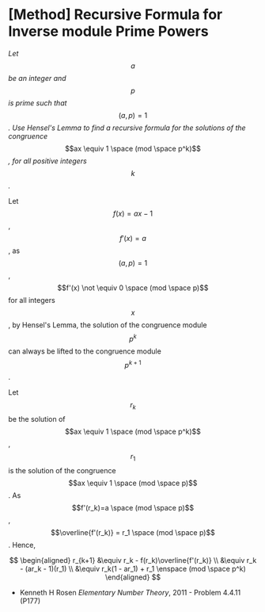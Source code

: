 # \[Method] Recursive Formula for Inverse module Prime Powers

_Let_ $$a$$ _be an integer and_ $$p$$ _is prime such that_ $$(a, p) = 1$$_. Use Hensel's Lemma to find a recursive formula for the solutions of the congruence_ $$ax \equiv 1 \space (mod \space p^k)$$_, for all positive integers_ $$k$$_._

Let $$f(x) = ax - 1$$, $$f'(x) = a$$, as $$(a, p) = 1$$, $$f'(x) \not \equiv 0 \space (mod \space p)$$ for all integers $$x$$, by Hensel's Lemma, the solution of the congruence module $$p^{k}$$ can always be lifted to the congruence module $$p^{k+1}$$.

Let $$r_k$$ be the solution of $$ax \equiv 1 \space (mod \space p^k)$$, $$r_1$$ is the solution of the congruence $$ax \equiv 1 \space (mod \space p)$$. As $$f'(r_k)=a \space (mod \space p)$$, $$\overline{f'(r_k)} = r_1 \space (mod \space p)$$. Hence,

$$
\begin{aligned} r_{k+1} &\equiv r_k - f(r_k)\overline{f'(r_k)} \\ &\equiv r_k - (ar_k - 1)(r_1) \\ &\equiv r_k(1 - ar_1) + r_1 \enspace (mod \space p^k) \end{aligned}
$$

* Kenneth H Rosen _Elementary Number Theory_, 2011 - Problem 4.4.11 (P177)
